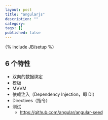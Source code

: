 ```yaml
---
layout: post
title: "angularjs"
description: ""
category: 
tags: []
published: false
---
```

{% include JB/setup %}

## 6 个特性

* 双向的数据绑定
* 模板
* MVVM
* 依赖注入（Dependency Injection，即 DI）
* Directives（指令）
* 测试
    * https://github.com/angular/angular-seed